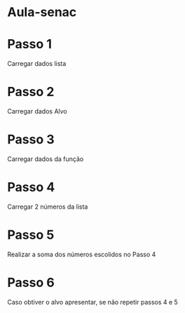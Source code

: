 
# Aula-senac
# Passo 1
Carregar dados lista 
# Passo 2 
Carregar dados Alvo
# Passo 3
Carregar dados da função
# Passo 4 
Carregar 2 números da lista 
# Passo 5 
Realizar a soma dos números escolidos no Passo 4
# Passo 6 
Caso obtiver o alvo apresentar, se não repetir passos 4 e 5
